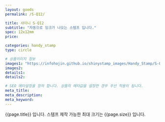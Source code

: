 ```yaml
---
layout: goods
permalink: /S-Q12/

title: 샤이니 S-Q12
subtitle: "자동으로 잉크가 나오는 스템프 입니다."
spec: 12x12mm
price: 

categories: handy_stamp
type: circle

# 상품이미지 정보
images1: "https://infohojin.github.io/shinystamp_images/Handy_Stamp/S-Q12/S-Q12_1.jpg"
images2:
details1:
details2:    

# SEO 메타설정을 정의 합니다. 상품의 메타값을 설정한 경우 우선 적용이 됩니다.
meta_title: 
meta_description:
meta_keyword:
---
```


{{page.title}} 입니다. 스템프 제작 가능한 최대 크기는 {{page.size}} 입니다.